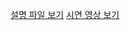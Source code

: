 
[설명 파일 보기](https://github.com/user-attachments/files/16452137/default.pptx)
[시연 영상 보기](https://drive.google.com/file/d/1LuOEu5_qxefuIoxvfBL-HNaLej6hDRx0/view?usp=drive_link)
